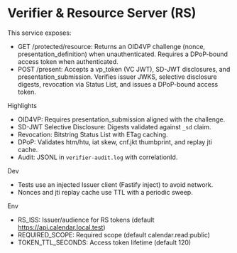 # Verifier & Resource Server (RS)

This service exposes:
- GET /protected/resource: Returns an OID4VP challenge (nonce, presentation_definition) when unauthenticated. Requires a DPoP-bound access token when authenticated.
- POST /present: Accepts a vp_token (VC JWT), SD-JWT disclosures, and presentation_submission. Verifies issuer JWKS, selective disclosure digests, revocation via Status List, and issues a DPoP-bound access token.

Highlights
- OID4VP: Requires presentation_submission aligned with the challenge.
- SD-JWT Selective Disclosure: Digests validated against `_sd` claim.
- Revocation: Bitstring Status List with ETag caching.
- DPoP: Validates htm/htu, iat skew, cnf.jkt thumbprint, and replay jti cache.
- Audit: JSONL in `verifier-audit.log` with correlationId.

Dev
- Tests use an injected Issuer client (Fastify inject) to avoid network.
- Nonces and jti replay cache use TTL with a periodic sweep.

Env
- RS_ISS: Issuer/audience for RS tokens (default https://api.calendar.local.test)
- REQUIRED_SCOPE: Required scope (default calendar.read:public)
- TOKEN_TTL_SECONDS: Access token lifetime (default 120)
